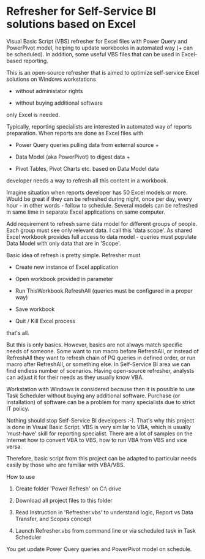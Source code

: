 # Refresher for Self-Service BI solutions based on Excel
Visual Basic Script (VBS) refresher for Excel files with Power Query and PowerPivot model, helping to update workbooks in automated way (+ can be scheduled). In addition, some useful VBS files that can be used in Excel-based reporting.

This is an open-source refresher that is aimed to optimize self-service Excel solutions on Windows workstations

- without administator rights

- without buying additional software 

only Excel is needed.

Typically, reporting specialists are interested in automated way of reports preparation. 
When reports are done as Excel files with

- Power Query queries pulling data from external source + 
  
- Data Model (aka PowerPivot) to digest data + 
  
- Pivot Tables, Pivot Charts etc. based on Data Model data
  
developer needs a way to refresh all this content in a workbook.

Imagine situation when reports developer has 50 Excel models or more. Would be great if they can be refreshed during night, once per day, every hour - in other words - follow to schedule. Several models can be refreshed in same time in separate Excel applications on same computer.

Add requirement to refresh same data model for different groups of people. Each group must see only relevant data. I call this 'data scope'. As shared Excel workbook provides full access to data model - queries must populate Data Model with only data that are in 'Scope'.

Basic idea of refresh is pretty simple. 
Refresher must

- Create new instance of Excel application

- Open workbook provided in parameter
  
- Run ThisWorkbook.RefreshAll (queries must be configured in a proper way)

- Save workbook

- Quit / Kill Excel process

that's all.

But this is only basics. However, basics are not always match specific needs of someone. Some want to run macro before RefreshAll, or instead of RefreshAll they want to refresh chain of PQ queries in defined order, or run macro after RefreshAll, or something else. In Self-Service BI area we can find endless number of scenarios. Having open-source refresher, analysts can adjust it for their needs as they usually know VBA.

Workstation with Windows is considered because then it is possible to use Task Scheduler without buying any additional software. Purchase (or installation) of software can be a problem for many specialists due to strict IT policy.

Nothing should stop Self-Service BI developers :-). That's why this project is done in Visual Basic Script.
VBS is very similar to VBA, which is usually 'must-have' skill for reporting specialist. There are a lot of samples on the Internet how to convert VBA to VBS, how to run VBA from VBS and vice versa.

Therefore, basic script from this project can be adapted to particular needs easily by those who are familiar with VBA/VBS.

How to use

1. Create folder 'Power Refresh' on C:\ drive

2. Download all project files to this folder

3. Read Instruction in 'Refresher.vbs' to understand logic, Report vs Data Transfer, and Scopes concept

4. Launch Refresher.vbs from command line or via scheduled task in Task Scheduler

You get update Power Query queries and PowerPivot model on schedule.
